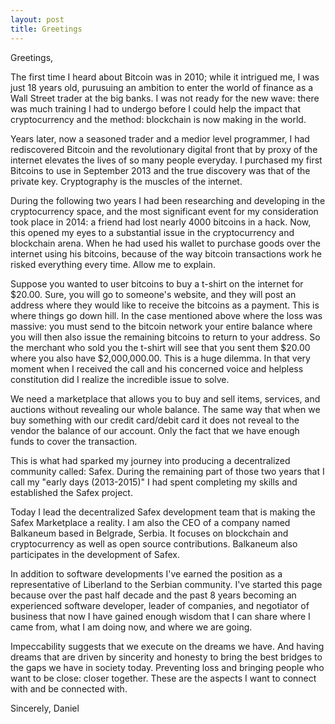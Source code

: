 ```yaml
---
layout: post
title: Greetings
---
```


Greetings, 

The first time I heard about Bitcoin was in 2010; while it intrigued me, I was just 18 years old, purusuing an ambition to enter the world of finance as a Wall Street trader at the big banks. I was not ready for the new wave: there was much training I had to undergo before I could help the impact that cryptocurrency and the method: blockchain is now making in the world. 

Years later, now a seasoned trader and a medior level programmer, I had rediscovered Bitcoin and the revolutionary digital front that by proxy of the internet elevates the lives of so many people everyday. I purchased my first Bitcoins to use in September 2013 and the true discovery was that of the private key. Cryptography is the muscles of the internet. 

During the following two years I had been researching and developing in the cryptocurrency space, and the most significant event for my consideration took place in 2014: a friend had lost nearly 4000 bitcoins in a hack. Now, this opened my eyes to a substantial issue in the cryptocurrency and blockchain arena. When he had used his wallet to purchase goods over the internet using his bitcoins, because of the way bitcoin transactions work he risked everything every time. Allow me to explain.

Suppose you wanted to user bitcoins to buy a t-shirt on the internet for $20.00. Sure, you will go to someone's website, and they will post an address where they would like to receive the bitcoins as a payment. This is where things go down hill. In the case mentioned above where the loss was massive: you must send to the bitcoin network your entire balance where you will then also issue the remaining bitcoins to return to your address. So the merchant who sold you the t-shirt will see that you sent them $20.00 where you also have $2,000,000.00. This is a huge dilemma. In that very moment when I received the call and his concerned voice and helpless constitution did I realize the incredible issue to solve.

We need a marketplace that allows you to buy and sell items, services, and auctions without revealing our whole balance. The same way that when we buy something with our credit card/debit card it does not reveal to the vendor the balance of our account. Only the fact that we have enough funds to cover the transaction. 

This is what had sparked my journey into producing a decentralized community called: Safex. During the remaining part of those two years that I call my "early days (2013-2015)" I had spent completing my skills and established the Safex project. 

Today I lead the decentralized Safex development team that is making the Safex Marketplace a reality.
I am also the CEO of a company named Balkaneum based in Belgrade, Serbia. It focuses on blockchain and cryptocurrency as well as
open source contributions. Balkaneum also participates in the development of Safex.
 
In addition to software developments I've earned the position as a representative of Liberland to the Serbian community. I've started this page because over the past half decade and the past 8 years becoming an experienced software developer, leader of companies, and negotiator of business that now I have gained enough wisdom that I can share where I came from, what I am doing now, and where we are going. 

Impeccability suggests that we execute on the dreams we have. And having dreams that are driven by sincerity and honesty to bring the best bridges to the gaps we have in society today. Preventing loss and bringing people who want to be close: closer together. These are the aspects I want to connect with and be connected with.

Sincerely,
Daniel


